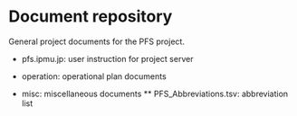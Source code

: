 # Document repository
General project documents for the PFS project.

* pfs.ipmu.jp: user instruction for project server

* operation: operational plan documents

* misc: miscellaneous documents
** PFS_Abbreviations.tsv: abbreviation list
